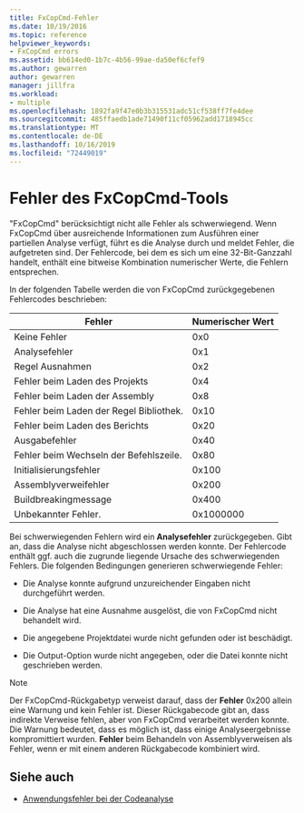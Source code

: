 ```yaml
---
title: FxCopCmd-Fehler
ms.date: 10/19/2016
ms.topic: reference
helpviewer_keywords:
- FxCopCmd errors
ms.assetid: bb614ed0-1b7c-4b56-99ae-da50ef6cfef9
ms.author: gewarren
author: gewarren
manager: jillfra
ms.workload:
- multiple
ms.openlocfilehash: 1892fa9f47e0b3b315531adc51cf538ff7fe4dee
ms.sourcegitcommit: 485ffaedb1ade71490f11cf05962add1718945cc
ms.translationtype: MT
ms.contentlocale: de-DE
ms.lasthandoff: 10/16/2019
ms.locfileid: "72449019"
---
```

# <a name="fxcopcmd-tool-errors"></a>Fehler des FxCopCmd-Tools

"FxCopCmd" berücksichtigt nicht alle Fehler als schwerwiegend. Wenn FxCopCmd über ausreichende Informationen zum Ausführen einer partiellen Analyse verfügt, führt es die Analyse durch und meldet Fehler, die aufgetreten sind. Der Fehlercode, bei dem es sich um eine 32-Bit-Ganzzahl handelt, enthält eine bitweise Kombination numerischer Werte, die Fehlern entsprechen.

In der folgenden Tabelle werden die von FxCopCmd zurückgegebenen Fehlercodes beschrieben:

|Fehler|Numerischer Wert|
|-----------|-------------------|
|Keine Fehler|0x0|
|Analysefehler|0x1|
|Regel Ausnahmen|0x2|
|Fehler beim Laden des Projekts|0x4|
|Fehler beim Laden der Assembly|0x8|
|Fehler beim Laden der Regel Bibliothek.|0x10|
|Fehler beim Laden des Berichts|0x20|
|Ausgabefehler|0x40|
|Fehler beim Wechseln der Befehlszeile.|0x80|
|Initialisierungsfehler|0x100|
|Assemblyverweifehler|0x200|
|Buildbreakingmessage|0x400|
|Unbekannter Fehler.|0x1000000|

Bei schwerwiegenden Fehlern wird ein **Analysefehler** zurückgegeben. Gibt an, dass die Analyse nicht abgeschlossen werden konnte. Der Fehlercode enthält ggf. auch die zugrunde liegende Ursache des schwerwiegenden Fehlers. Die folgenden Bedingungen generieren schwerwiegende Fehler:

- Die Analyse konnte aufgrund unzureichender Eingaben nicht durchgeführt werden.

- Die Analyse hat eine Ausnahme ausgelöst, die von FxCopCmd nicht behandelt wird.

- Die angegebene Projektdatei wurde nicht gefunden oder ist beschädigt.

- Die Output-Option wurde nicht angegeben, oder die Datei konnte nicht geschrieben werden.

> [!NOTE]
> Der FxCopCmd-Rückgabetyp verweist darauf, dass der **Fehler** 0x200 allein eine Warnung und kein Fehler ist. Dieser Rückgabecode gibt an, dass indirekte Verweise fehlen, aber von FxCopCmd verarbeitet werden konnte. Die Warnung bedeutet, dass es möglich ist, dass einige Analyseergebnisse kompromittiert wurden. **Fehler** beim Behandeln von Assemblyverweisen als Fehler, wenn er mit einem anderen Rückgabecode kombiniert wird.

## <a name="see-also"></a>Siehe auch

- [Anwendungsfehler bei der Codeanalyse](../code-quality/code-analysis-application-errors.md)
